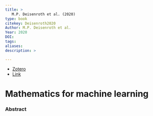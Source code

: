 ```yaml
---
title: >
   M.P. Deisenroth et al. (2020)
type: book
citekey: Deisenroth2020
Author: M.P. Deisenroth et al.
Year: 2020
DOI:  
tags: 
aliases:
description: >

---
```


- [Zotero](zotero://select/items/@Deisenroth2020) 
- [Link](https://mml-book.github.io) 

# Mathematics for machine learning

### Abstract